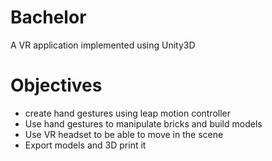 # Bachelor
A VR application implemented using Unity3D 

# Objectives
- create hand gestures using leap motion controller
- Use hand gestures to manipulate bricks and build models
- Use VR headset to be able to move in the scene
- Export models and 3D print it


